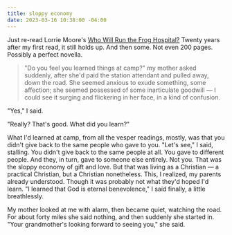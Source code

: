 ```yaml
---
title: sloppy economy
date: 2023-03-16 10:38:00 -04:00
---
```


Just re-read Lorrie Moore's [Who Will Run the Frog Hospital?](https://bookshop.org/p/books/who-will-run-the-frog-hospital-lorrie-moore/7832401?ean=9781400033829) Twenty years after my first read, it still holds up. And then some. Not even 200 pages. Possibly a perfect novella.

> "Do you feel you learned things at camp?" my mother asked suddenly, after she'd paid the station attendant and pulled away, down the road. She seemed anxious to exude something, some affection; she seemed possessed of some inarticulate goodwill — I could see it surging and flickering in her face, in a kind of confusion.

"Yes," I said.

"Really? That's good. What did you learn?"

What I'd learned at camp, from all the vesper readings, mostly, was that you didn't give back to the same people who gave to you. "Let's see," I said, stalling. You didn't give back to the same people at all. You gave to different people. And they, in turn, gave to someone else entirely. Not you. That was the sloppy economy of gift and love. But that was living as a Christian — a practical Christian, but a Christian nonetheless. This, I realized, my parents already understood. Though it was probably not what they'd hoped I'd learn. "I learned that God is eternal benevolence," I said finally, a little breathlessly.

My mother looked at me with alarm, then became quiet, watching the road. For about forty miles she said nothing, and then suddenly she started in. "Your grandmother's looking forward to seeing you," she said.